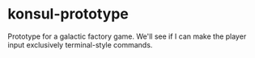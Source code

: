 # konsul-prototype
Prototype for a galactic factory game. We'll see if I can make the player input exclusively terminal-style commands.
